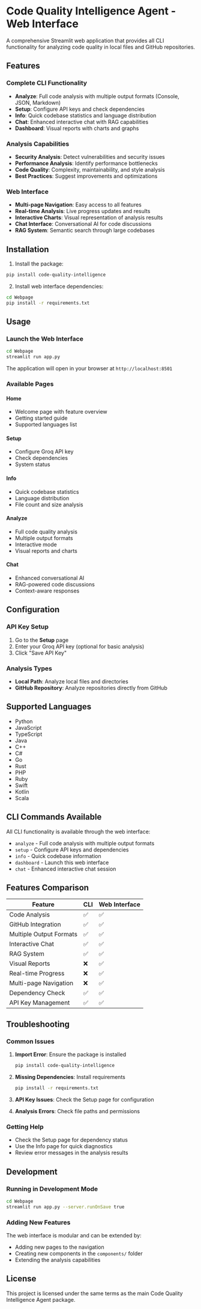 # Code Quality Intelligence Agent - Web Interface

A comprehensive Streamlit web application that provides all CLI functionality for analyzing code quality in local files and GitHub repositories.

## Features

### Complete CLI Functionality
- **Analyze**: Full code analysis with multiple output formats (Console, JSON, Markdown)
- **Setup**: Configure API keys and check dependencies
- **Info**: Quick codebase statistics and language distribution
- **Chat**: Enhanced interactive chat with RAG capabilities
- **Dashboard**: Visual reports with charts and graphs

### Analysis Capabilities
- **Security Analysis**: Detect vulnerabilities and security issues
- **Performance Analysis**: Identify performance bottlenecks
- **Code Quality**: Complexity, maintainability, and style analysis
- **Best Practices**: Suggest improvements and optimizations

### Web Interface
- **Multi-page Navigation**: Easy access to all features
- **Real-time Analysis**: Live progress updates and results
- **Interactive Charts**: Visual representation of analysis results
- **Chat Interface**: Conversational AI for code discussions
- **RAG System**: Semantic search through large codebases

## Installation

1. Install the package:
```bash
pip install code-quality-intelligence
```

2. Install web interface dependencies:
```bash
cd Webpage
pip install -r requirements.txt
```

## Usage

### Launch the Web Interface
```bash
cd Webpage
streamlit run app.py
```

The application will open in your browser at `http://localhost:8501`

### Available Pages

#### Home
- Welcome page with feature overview
- Getting started guide
- Supported languages list

#### Setup
- Configure Groq API key
- Check dependencies
- System status

#### Info
- Quick codebase statistics
- Language distribution
- File count and size analysis

#### Analyze
- Full code quality analysis
- Multiple output formats
- Interactive mode
- Visual reports and charts

#### Chat
- Enhanced conversational AI
- RAG-powered code discussions
- Context-aware responses

## Configuration

### API Key Setup
1. Go to the **Setup** page
2. Enter your Groq API key (optional for basic analysis)
3. Click "Save API Key"

### Analysis Types
- **Local Path**: Analyze local files and directories
- **GitHub Repository**: Analyze repositories directly from GitHub

## Supported Languages

- Python
- JavaScript
- TypeScript
- Java
- C++
- C#
- Go
- Rust
- PHP
- Ruby
- Swift
- Kotlin
- Scala

## CLI Commands Available

All CLI functionality is available through the web interface:

- `analyze` - Full code analysis with multiple output formats
- `setup` - Configure API keys and dependencies
- `info` - Quick codebase information
- `dashboard` - Launch this web interface
- `chat` - Enhanced interactive chat session

## Features Comparison

| Feature | CLI | Web Interface |
|---------|-----|---------------|
| Code Analysis | ✅ | ✅ |
| GitHub Integration | ✅ | ✅ |
| Multiple Output Formats | ✅ | ✅ |
| Interactive Chat | ✅ | ✅ |
| RAG System | ✅ | ✅ |
| Visual Reports | ❌ | ✅ |
| Real-time Progress | ❌ | ✅ |
| Multi-page Navigation | ❌ | ✅ |
| Dependency Check | ✅ | ✅ |
| API Key Management | ✅ | ✅ |

## Troubleshooting

### Common Issues

1. **Import Error**: Ensure the package is installed
   ```bash
   pip install code-quality-intelligence
   ```

2. **Missing Dependencies**: Install requirements
   ```bash
   pip install -r requirements.txt
   ```

3. **API Key Issues**: Check the Setup page for configuration

4. **Analysis Errors**: Check file paths and permissions

### Getting Help

- Check the Setup page for dependency status
- Use the Info page for quick diagnostics
- Review error messages in the analysis results

## Development

### Running in Development Mode
```bash
cd Webpage
streamlit run app.py --server.runOnSave true
```

### Adding New Features
The web interface is modular and can be extended by:
- Adding new pages to the navigation
- Creating new components in the `components/` folder
- Extending the analysis capabilities

## License

This project is licensed under the same terms as the main Code Quality Intelligence Agent package.
